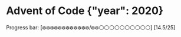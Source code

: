 # Advent of Code {"year": 2020}

Progress bar:
[❄️❄️❄️❄️❄️❄️❄️❄️❄️❄️❄️❄️/❄️❄️⚪️⚪️⚪️⚪️⚪️⚪️⚪️⚪️⚪️⚪️] [14.5/25]
